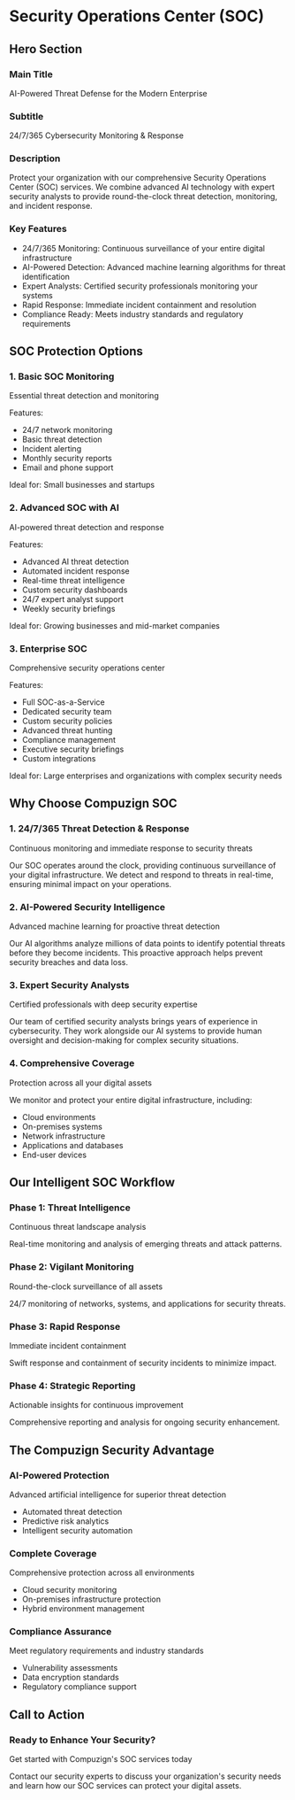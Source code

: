 # Security Operations Center (SOC)

## Hero Section

### Main Title
AI-Powered Threat Defense for the Modern Enterprise

### Subtitle
24/7/365 Cybersecurity Monitoring & Response

### Description
Protect your organization with our comprehensive Security Operations Center (SOC) services. We combine advanced AI technology with expert security analysts to provide round-the-clock threat detection, monitoring, and incident response.

### Key Features
- 24/7/365 Monitoring: Continuous surveillance of your entire digital infrastructure
- AI-Powered Detection: Advanced machine learning algorithms for threat identification
- Expert Analysts: Certified security professionals monitoring your systems
- Rapid Response: Immediate incident containment and resolution
- Compliance Ready: Meets industry standards and regulatory requirements

## SOC Protection Options

### 1. Basic SOC Monitoring
Essential threat detection and monitoring

Features:
- 24/7 network monitoring
- Basic threat detection
- Incident alerting
- Monthly security reports
- Email and phone support

Ideal for: Small businesses and startups

### 2. Advanced SOC with AI
AI-powered threat detection and response

Features:
- Advanced AI threat detection
- Automated incident response
- Real-time threat intelligence
- Custom security dashboards
- 24/7 expert analyst support
- Weekly security briefings

Ideal for: Growing businesses and mid-market companies

### 3. Enterprise SOC
Comprehensive security operations center

Features:
- Full SOC-as-a-Service
- Dedicated security team
- Custom security policies
- Advanced threat hunting
- Compliance management
- Executive security briefings
- Custom integrations

Ideal for: Large enterprises and organizations with complex security needs

## Why Choose Compuzign SOC

### 1. 24/7/365 Threat Detection & Response
Continuous monitoring and immediate response to security threats

Our SOC operates around the clock, providing continuous surveillance of your digital infrastructure. We detect and respond to threats in real-time, ensuring minimal impact on your operations.

### 2. AI-Powered Security Intelligence
Advanced machine learning for proactive threat detection

Our AI algorithms analyze millions of data points to identify potential threats before they become incidents. This proactive approach helps prevent security breaches and data loss.

### 3. Expert Security Analysts
Certified professionals with deep security expertise

Our team of certified security analysts brings years of experience in cybersecurity. They work alongside our AI systems to provide human oversight and decision-making for complex security situations.

### 4. Comprehensive Coverage
Protection across all your digital assets

We monitor and protect your entire digital infrastructure, including:
- Cloud environments
- On-premises systems
- Network infrastructure
- Applications and databases
- End-user devices

## Our Intelligent SOC Workflow

### Phase 1: Threat Intelligence
Continuous threat landscape analysis

Real-time monitoring and analysis of emerging threats and attack patterns.

### Phase 2: Vigilant Monitoring
Round-the-clock surveillance of all assets

24/7 monitoring of networks, systems, and applications for security threats.

### Phase 3: Rapid Response
Immediate incident containment

Swift response and containment of security incidents to minimize impact.

### Phase 4: Strategic Reporting
Actionable insights for continuous improvement

Comprehensive reporting and analysis for ongoing security enhancement.

## The Compuzign Security Advantage

### AI-Powered Protection
Advanced artificial intelligence for superior threat detection

- Automated threat detection
- Predictive risk analytics
- Intelligent security automation

### Complete Coverage
Comprehensive protection across all environments

- Cloud security monitoring
- On-premises infrastructure protection
- Hybrid environment management

### Compliance Assurance
Meet regulatory requirements and industry standards

- Vulnerability assessments
- Data encryption standards
- Regulatory compliance support

## Call to Action

### Ready to Enhance Your Security?
Get started with Compuzign's SOC services today

Contact our security experts to discuss your organization's security needs and learn how our SOC services can protect your digital assets.

